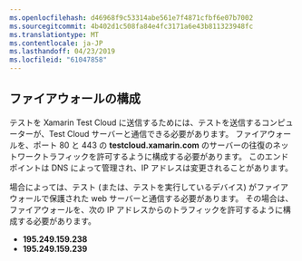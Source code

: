 ```yaml
---
ms.openlocfilehash: d46968f9c53314abe561e7f4871cfbf6e07b7002
ms.sourcegitcommit: 4b402d1c508fa84e4fc3171a6e43b811323948fc
ms.translationtype: MT
ms.contentlocale: ja-JP
ms.lasthandoff: 04/23/2019
ms.locfileid: "61047858"
---
```

## <a name="firewall-configuration"></a>ファイアウォールの構成

テストを Xamarin Test Cloud に送信するためには、テストを送信するコンピューターが、Test Cloud サーバーと通信できる必要があります。 ファイアウォールを、ポート 80 と 443 の **testcloud.xamarin.com** のサーバーの往復のネットワークトラフィックを許可するように構成する必要があります。 このエンドポイントは DNS によって管理され、IP アドレスは変更されることがあります。 

場合によっては、テスト (または、テストを実行しているデバイス) がファイアウォールで保護された web サーバーと通信する必要があります。 その場合は、ファイアウォールを、次の IP アドレスからのトラフィックを許可するように構成する必要があります。

* **195.249.159.238**
* **195.249.159.239**
